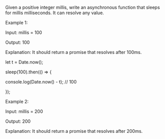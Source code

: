 Given a positive integer millis, write an asynchronous function that sleeps for millis milliseconds. It can resolve any value.


Example 1:

Input: millis = 100

Output: 100

Explanation: It should return a promise that resolves after 100ms.

let t = Date.now();

sleep(100).then(() => {

  console.log(Date.now() - t); // 100

});


Example 2:

Input: millis = 200

Output: 200

Explanation: It should return a promise that resolves after 200ms.